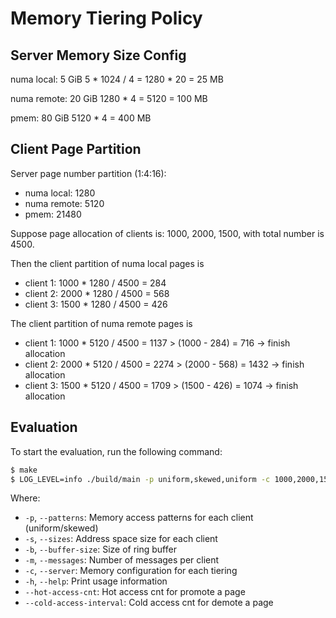 # Memory Tiering Policy

## Server Memory Size Config

numa local: 5 GiB       5 * 1024 / 4 = 1280 * 20 = 25 MB

numa remote: 20 GiB     1280 * 4 = 5120 = 100 MB

pmem: 80 GiB            5120 * 4 = 400 MB

## Client Page Partition

Server page number partition (1:4:16): 

- numa local: 1280
- numa remote: 5120
- pmem: 21480

Suppose page allocation of clients is: 1000, 2000, 1500, with total number is 4500. 

Then the client partition of numa local pages is

- client 1: 1000 * 1280 / 4500 = 284
- client 2: 2000 * 1280 / 4500 = 568
- client 3: 1500 * 1280 / 4500 = 426

The client partition of numa remote pages is

- client 1: 1000 * 5120 / 4500 = 1137 > (1000 - 284) = 716 -> finish allocation
- client 2: 2000 * 5120 / 4500 = 2274 > (2000 - 568) = 1432 -> finish allocation
- client 3: 1500 * 5120 / 4500 = 1709 > (1500 - 426) = 1074 -> finish allocation

## Evaluation

To start the evaluation, run the following command:

```bash
$ make
$ LOG_LEVEL=info ./build/main -p uniform,skewed,uniform -c 1000,2000,1500 -b 100 -m 1000 -s 1280,5120,21480 --hot-access-cnt 10 --cold-access-interval 1000
```

Where:
- `-p`, `--patterns`: Memory access patterns for each client (uniform/skewed)
- `-s`, `--sizes`: Address space size for each client
- `-b`, `--buffer-size`: Size of ring buffer
- `-m`, `--messages`: Number of messages per client
- `-c`, `--server`: Memory configuration for each tiering
- `-h`, `--help`: Print usage information
- `--hot-access-cnt`: Hot access cnt for promote a page
- `--cold-access-interval`: Cold access cnt for demote a page
